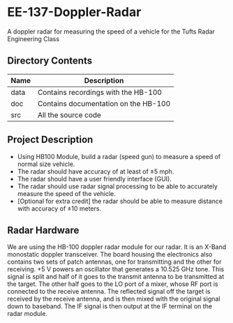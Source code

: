 # EE-137-Doppler-Radar
A doppler radar for measuring the speed of a vehicle for the Tufts Radar Engineering Class

## Directory Contents
| Name | Description |
|------|-------------|
| data | Contains recordings with the HB-100 |
| doc | Contains documentation on the HB-100 |
| src | All the source code |

## Project Description
* Using HB100 Module, build a radar (speed gun) to measure a speed of normal size vehicle.
* The radar should have accuracy of at least of ±5 mph.
* The radar should have a user friendly interface (GUI).
* The radar should use radar signal processing to be able to accurately measure the speed of the vehicle.
* [Optional for extra credit] the radar should be able to measure distance with accuracy of ±10 meters.

## Radar Hardware
We are using the HB-100 doppler radar module for our radar. It is an X-Band monostatic doppler transceiver. The board housing the electronics also contains two sets of patch antennas, one for transmitting and the other for receiving. +5 V powers an oscillator that generates a 10.525 GHz tone. This signal is split and half of it goes to the transmit antenna to be transmitted at the target. The other half goes to the LO port of a mixer, whose RF port is connected to the receive antenna. The reflected signal off the target is received by the receive antenna, and is then mixed with the original signal down to baseband. The IF signal is then output at the IF terminal on the radar module.

